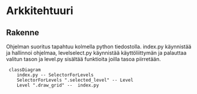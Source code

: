 # Arkkitehtuuri

## Rakenne
Ohjelman suoritus tapahtuu kolmella python tiedostolla. index.py käynnistää ja hallinnoi ohjelmaa, levelselect.py käynnistää käyttöliittymän ja palauttaa valitun tason ja level.py sisältää funktioita joilla tasoa piirretään. 


```mermaid
 classDiagram
    index.py -- SelectorForLevels
    SelectorForLevels ".selected_level" -- Level
    Level ".draw_grid" --  index.py
```


